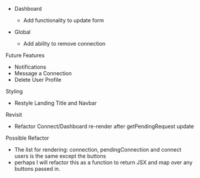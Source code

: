 - Dashboard
  - Add functionality to update form

- Global
  - Add ability to remove connection

Future Features
- Notifications
- Message a Connection
- Delete User Profile

Styling
  - Restyle Landing Title and Navbar
  
Revisit 
- Refactor Connect/Dashboard re-render after getPendingRequest update

Possible Refactor
- The list for rendering: connection, pendingConnection and connect users is the same except the buttons
- perhaps I will refactor this as a function to return JSX and map over any buttons passed in.
